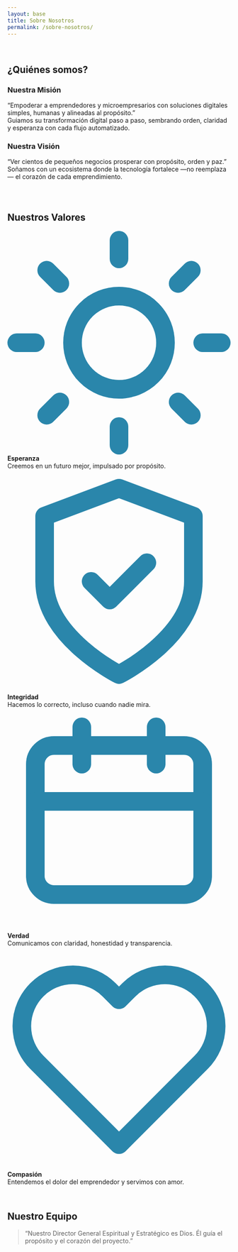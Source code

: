 ```yaml
---
layout: base
title: Sobre Nosotros
permalink: /sobre-nosotros/
---
```

<br>
<section id="sobre-nosotros" class="seccion">

<h2 class="titulo-h2 centrado">¿Quiénes somos?</h2>

<div class="flex-igual-altura">
  <div class="columna centrado">
    <h3 class="subtitulo">Nuestra Misión</h3>
    <div class="columna-contenido">
      <p class="texto-cuerpo centrado">
        “Empoderar a emprendedores y microempresarios con soluciones digitales simples, humanas y alineadas al propósito.”<br>
        Guiamos su transformación digital paso a paso, sembrando orden, claridad y esperanza con cada flujo automatizado.
      </p>
    </div>
  </div>
  <div class="columna centrado">
    <h3 class="subtitulo">Nuestra Visión</h3>
    <div class="columna-contenido">
      <p class="texto-cuerpo centrado">
        “Ver cientos de pequeños negocios prosperar con propósito, orden y paz.”<br>
        Soñamos con un ecosistema donde la tecnología fortalece —no reemplaza— el corazón de cada emprendimiento.
      </p>
    </div>
  </div>
</div>

<br>
<h2 class="titulo-h2 centrado" style="margin-top:2.5rem;">Nuestros Valores</h2>

<div class="valores-grid">
  <div class="valor">
    <div class="icono-wrapper"><svg class="icono" viewBox="0 0 24 24" fill="none" stroke="#2A86AB" stroke-width="2" stroke-linecap="round" stroke-linejoin="round"><circle cx="12" cy="12" r="5"/><path d="M12 1v2"/><path d="M12 21v2"/><path d="M4.22 4.22l1.42 1.42"/><path d="M18.36 18.36l1.42 1.42"/><path d="M1 12h2"/><path d="M21 12h2"/><path d="M4.22 19.78l1.42-1.42"/><path d="M18.36 5.64l1.42-1.42"/></svg></div>
    <strong>Esperanza</strong><br>Creemos en un futuro mejor, impulsado por propósito.
  </div>
  <div class="valor">
    <div class="icono-wrapper"><svg class="icono" viewBox="0 0 24 24" fill="none" stroke="#2A86AB" stroke-width="2" stroke-linecap="round" stroke-linejoin="round"><path d="M12 22s8-4 8-10V5l-8-3-8 3v7c0 6 8 10 8 10z"/><path d="M9 12l2 2 4-4"/></svg></div>
    <strong>Integridad</strong><br>Hacemos lo correcto, incluso cuando nadie mira.
  </div>
  <div class="valor">
    <div class="icono-wrapper"><svg class="icono" viewBox="0 0 24 24" fill="none" stroke="#2A86AB" stroke-width="2" stroke-linecap="round" stroke-linejoin="round"><rect x="3" y="4" width="18" height="16" rx="2"/><path d="M16 2v4"/><path d="M8 2v4"/><path d="M3 10h18"/></svg></div>
    <strong>Verdad</strong><br>Comunicamos con claridad, honestidad y transparencia.
  </div>
  <div class="valor">
    <div class="icono-wrapper"><svg class="icono" viewBox="0 0 24 24" fill="none" stroke="#2A86AB" stroke-width="2" stroke-linecap="round" stroke-linejoin="round"><path d="M20.84 4.61a5.5 5.5 0 0 0-7.78 0L12 5.67l-1.06-1.06a5.5 5.5 0 0 0-7.78 7.78l8.84 8.84 8.84-8.84a5.5 5.5 0 0 0 0-7.78z"/></svg></div>
    <strong>Compasión</strong><br>Entendemos el dolor del emprendedor y servimos con amor.
  </div>
</div>

<br>
<h2 class="titulo-h2 centrado" style="margin-top:2.5rem;">Nuestro Equipo</h2>
<!-- <div class="centrado">
  <img src="/images/equipo.jpg" alt="Equipo de Negocios que Fluyen en espacio colaborativo" class="imagen-parallax">
</div>
 -->
<blockquote class="texto-espiritual">
  “Nuestro Director General Espiritual y Estratégico es Dios. Él guía el propósito y el corazón del proyecto.”
</blockquote>

</section>
